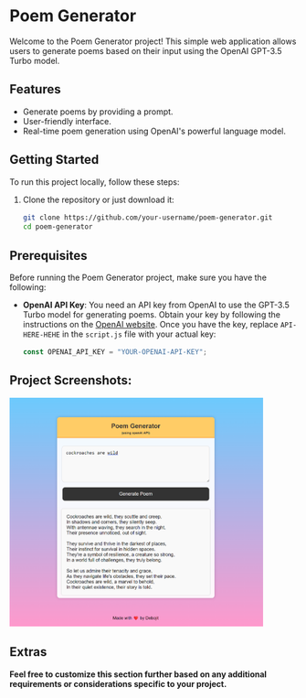 # Poem Generator

Welcome to the Poem Generator project! This simple web application allows users to generate poems based on their input using the OpenAI GPT-3.5 Turbo model.

## Features

- Generate poems by providing a prompt.
- User-friendly interface.
- Real-time poem generation using OpenAI's powerful language model.

## Getting Started

To run this project locally, follow these steps:

1. Clone the repository or just download it:

   ```bash
   git clone https://github.com/your-username/poem-generator.git
   cd poem-generator
   ```

## Prerequisites

Before running the Poem Generator project, make sure you have the following:

- **OpenAI API Key**: You need an API key from OpenAI to use the GPT-3.5 Turbo model for generating poems. Obtain your key by following the instructions on the [OpenAI website](https://beta.openai.com/signup/). Once you have the key, replace `API-HERE-HEHE` in the `script.js` file with your actual key:

  ```javascript
  const OPENAI_API_KEY = "YOUR-OPENAI-API-KEY";
  ```

## Project Screenshots:

<img src="https://github.com/Debojit-mitra/Poem-Generator-using-OpenAI/blob/main/screenshots/Screenshot1.png?raw=true" alt="project-screenshot" width="auto" height="400/">

## Extras

<b>Feel free to customize this section further based on any additional requirements or considerations specific to your project.</b>

